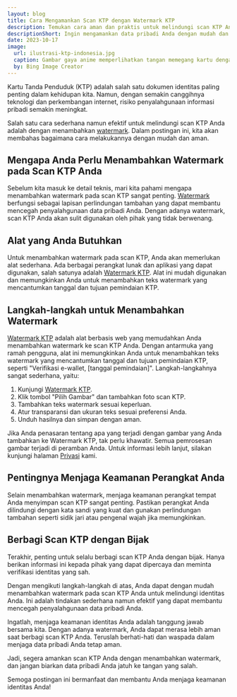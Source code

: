 ```yaml
---
layout: blog
title: Cara Mengamankan Scan KTP dengan Watermark KTP
description: Temukan cara aman dan praktis untuk melindungi scan KTP Anda dengan menggunakan layanan Watermark KTP. Lindungi informasi pribadi Anda dengan mudah.
descriptionShort: Ingin mengamankan data pribadi Anda dengan mudah dan aman? Berikut caranya.
date: 2023-10-17
image:
  url: ilustrasi-ktp-indonesia.jpg
  caption: Gambar gaya anime memperlihatkan tangan memegang kartu dengan bendera Indonesia.
  by: Bing Image Creator
---
```


Kartu Tanda Penduduk (KTP) adalah salah satu dokumen identitas paling penting dalam kehidupan kita. Namun, dengan semakin canggihnya teknologi dan perkembangan internet, risiko penyalahgunaan informasi pribadi semakin meningkat.

<!-- excerpt -->

Salah satu cara sederhana namun efektif untuk melindungi scan KTP Anda adalah dengan menambahkan [watermark](https://watermarkktp.com/). Dalam postingan ini, kita akan membahas bagaimana cara melakukannya dengan mudah dan aman.

## Mengapa Anda Perlu Menambahkan Watermark pada Scan KTP Anda

Sebelum kita masuk ke detail teknis, mari kita pahami mengapa menambahkan watermark pada scan KTP sangat penting. [Watermark](https://watermarkktp.com/) berfungsi sebagai lapisan perlindungan tambahan yang dapat membantu mencegah penyalahgunaan data pribadi Anda. Dengan adanya watermark, scan KTP Anda akan sulit digunakan oleh pihak yang tidak berwenang.

## Alat yang Anda Butuhkan

Untuk menambahkan watermark pada scan KTP, Anda akan memerlukan alat sederhana. Ada berbagai perangkat lunak dan aplikasi yang dapat digunakan, salah satunya adalah [Watermark KTP](https://watermarkktp.com/). Alat ini mudah digunakan dan memungkinkan Anda untuk menambahkan teks watermark yang mencantumkan tanggal dan tujuan pemindaian KTP.

## Langkah-langkah untuk Menambahkan Watermark

[Watermark KTP](https://watermarkktp.com/) adalah alat berbasis web yang memudahkan Anda menambahkan watermark ke scan KTP Anda. Dengan antarmuka yang ramah pengguna, alat ini memungkinkan Anda untuk menambahkan teks watermark yang mencantumkan tanggal dan tujuan pemindaian KTP, seperti "Verifikasi e-wallet, [tanggal pemindaian]". Langkah-langkahnya sangat sederhana, yaitu:

1. Kunjungi [Watermark KTP](https://watermarkktp.com/).
2. Klik tombol "Pilih Gambar" dan tambahkan foto scan KTP.
3. Tambahkan teks watermark sesuai keperluan.
4. Atur transparansi dan ukuran teks sesuai preferensi Anda.
5. Unduh hasilnya dan simpan dengan aman.

Jika Anda penasaran tentang apa yang terjadi dengan gambar yang Anda tambahkan ke Watermark KTP, tak perlu khawatir. Semua pemrosesan gambar terjadi di peramban Anda. Untuk informasi lebih lanjut, silakan kunjungi halaman [Privasi](/privasi/) kami.

## Pentingnya Menjaga Keamanan Perangkat Anda

Selain menambahkan watermark, menjaga keamanan perangkat tempat Anda menyimpan scan KTP sangat penting. Pastikan perangkat Anda dilindungi dengan kata sandi yang kuat dan gunakan perlindungan tambahan seperti sidik jari atau pengenal wajah jika memungkinkan.

## Berbagi Scan KTP dengan Bijak

Terakhir, penting untuk selalu berbagi scan KTP Anda dengan bijak. Hanya berikan informasi ini kepada pihak yang dapat dipercaya dan meminta verifikasi identitas yang sah.

Dengan mengikuti langkah-langkah di atas, Anda dapat dengan mudah menambahkan watermark pada scan KTP Anda untuk melindungi identitas Anda. Ini adalah tindakan sederhana namun efektif yang dapat membantu mencegah penyalahgunaan data pribadi Anda.

Ingatlah, menjaga keamanan identitas Anda adalah tanggung jawab bersama kita. Dengan adanya watermark, Anda dapat merasa lebih aman saat berbagi scan KTP Anda. Teruslah berhati-hati dan waspada dalam menjaga data pribadi Anda tetap aman.

Jadi, segera amankan scan KTP Anda dengan menambahkan watermark, dan jangan biarkan data pribadi Anda jatuh ke tangan yang salah.

Semoga postingan ini bermanfaat dan membantu Anda menjaga keamanan identitas Anda!
